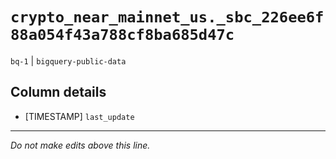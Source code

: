 # `crypto_near_mainnet_us._sbc_226ee6f88a054f43a788cf8ba685d47c`
`bq-1` | `bigquery-public-data`

## Column details
* [TIMESTAMP] `last_update`

-------------------------------------------------------------------------------
*Do not make edits above this line.*
